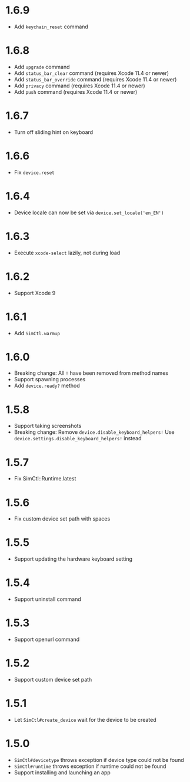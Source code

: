 # 1.6.9

* Add `keychain_reset` command

# 1.6.8

* Add `upgrade` command
* Add `status_bar_clear` command (requires Xcode 11.4 or newer)
* Add `status_bar_override` command (requires Xcode 11.4 or newer)
* Add `privacy` command (requires Xcode 11.4 or newer)
* Add `push` command (requires Xcode 11.4 or newer)

# 1.6.7

* Turn off sliding hint on keyboard

# 1.6.6

* Fix `device.reset`

# 1.6.4

* Device locale can now be set via `device.set_locale('en_EN')`

# 1.6.3

* Execute `xcode-select` lazily, not during load

# 1.6.2

* Support Xcode 9

# 1.6.1

* Add `SimCtl.warmup`

# 1.6.0

* Breaking change: All `!` have been removed from method names
* Support spawning processes
* Add `device.ready?` method

# 1.5.8

* Support taking screenshots
* Breaking change: Remove `device.disable_keyboard_helpers!`
  Use `device.settings.disable_keyboard_helpers!` instead

# 1.5.7

* Fix SimCtl::Runtime.latest

# 1.5.6

* Fix custom device set path with spaces

# 1.5.5

* Support updating the hardware keyboard setting

# 1.5.4

* Support uninstall command

# 1.5.3

* Support openurl command

# 1.5.2

* Support custom device set path

# 1.5.1

* Let `SimCtl#create_device` wait for the device to be created

# 1.5.0

* `SimCtl#devicetype` throws exception if device type could not be found
* `SimCtl#runtime` throws exception if runtime could not be found
* Support installing and launching an app
